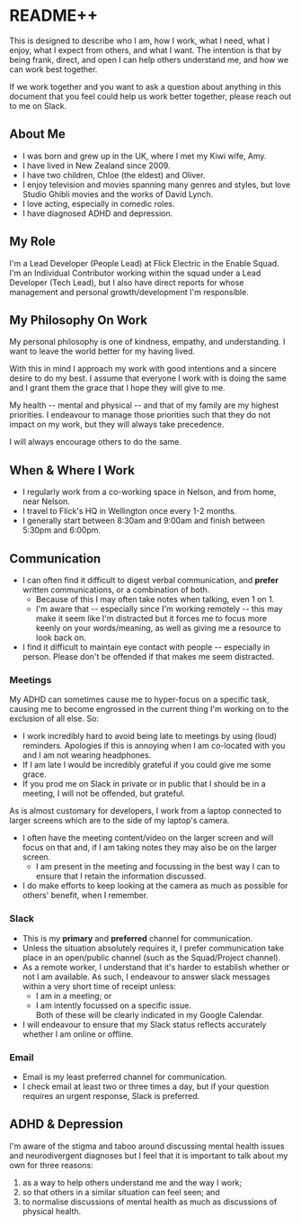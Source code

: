 # README++

This is designed to describe who I am, how I work, what I need, what I enjoy, what I expect from others, and what I want. The intention is that by being frank, direct, and open I can help others understand me, and how we can work best together.<br />

If we work together and you want to ask a question about anything in this document that you feel could help us work better together, please reach out to me on Slack.

## About Me

- I was born and grew up in the UK, where I met my Kiwi wife, Amy.
- I have lived in New Zealand since 2009.
- I have two children, Chloe (the eldest) and Oliver.
- I enjoy television and movies spanning many genres and styles, but love Studio Ghibli movies and the works of David Lynch.
- I love acting, especially in comedic roles.
- I have diagnosed ADHD and depression.

## My Role
I'm a Lead Developer (People Lead) at Flick Electric in the Enable Squad. I'm an Individual Contributor working within the squad under a Lead Developer (Tech Lead), but I also have direct reports for whose management and personal growth/development I'm responsible.


## My Philosophy On Work
My personal philosophy is one of kindness, empathy, and understanding. I want to leave the world better for my having lived. <br />

With this in mind I approach my work with good intentions and a sincere desire to do my best. I assume that everyone I work with is doing the same and I grant them the grace that I hope they will give to me. <br />

My health -- mental and physical -- and that of my family are my highest priorities. I endeavour to manage those priorities such that they do not impact on my work, but they will always take precedence.<br />

I will always encourage others to do the same.

## When & Where I Work

- I regularly work from a co-working space in Nelson, and from home, near Nelson.
- I travel to Flick's HQ in Wellington once every 1-2 months.
- I generally start between 8:30am and 9:00am and finish between 5:30pm and 6:00pm.

## Communication

- I can often find it difficult to digest verbal communication, and **prefer** written communications, or a combination of both.
  - Because of this I may often take notes when talking, even 1 on 1.
  - I'm aware that -- especially since I'm working remotely -- this may make it seem like I'm distracted but it forces me to focus more keenly on your words/meaning, as well as giving me a resource to look back on.
- I find it difficult to maintain eye contact with people -- especially in person. Please don't be offended if that makes me seem distracted.

### Meetings
My ADHD can sometimes cause me to hyper-focus on a specific task, causing me to become engrossed in the current thing I'm working on to the exclusion of all else. So:
- I work incredibly hard to avoid being late to meetings by using (loud) reminders. Apologies if this is annoying when I am co-located with you and I am not wearing headphones.
- If I am late I would be incredibly grateful if you could give me some grace.
- If you prod me on Slack in private or in public that I should be in a meeting, I will not be offended, but grateful.

As is almost customary for developers, I work from a laptop connected to larger screens which are to the side of my laptop's camera.
- I often have the meeting content/video on the larger screen and will focus on that and, if I am taking notes they may also be on the larger screen.
  - I am present in the meeting and focussing in the best way I can to ensure that I retain the information discussed.
- I do make efforts to keep looking at the camera as much as possible for others' benefit, when I remember.


### Slack
- This is my **primary** and **preferred** channel for communication.
- Unless the situation absolutely requires it, I prefer communication take place in an open/public channel (such as the Squad/Project channel).
- As a remote worker, I understand that it's harder to establish whether or not I am available. As such, I endeavour to answer slack messages within a very short time of receipt unless:
  - I am in a meeting; or
  - I am intently focussed on a specific issue.<br />
 Both of these will be clearly indicated in my Google Calendar.
- I will endeavour to ensure that my Slack status reflects accurately whether I am online or offline.

### Email
- Email is my least preferred channel for communication.
- I check email at least two or three times a day, but if your question requires an urgent response, Slack is preferred.

## ADHD & Depression
I'm aware of the stigma and taboo around discussing mental health issues and neurodivergent diagnoses but I feel that it is important to talk about my own for three reasons:
  1. as a way to help others understand me and the way I work;
  2. so that others in a similar situation can feel seen; and
  3. to normalise discussions of mental health as much as discussions of physical health.


